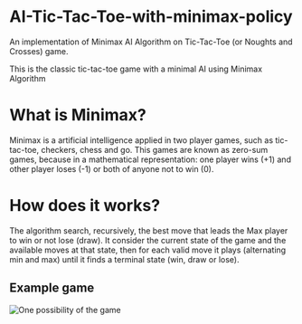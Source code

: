 # AI-Tic-Tac-Toe-with-minimax-policy
An implementation of Minimax AI Algorithm on Tic-Tac-Toe (or Noughts and Crosses) game.

This is the classic tic-tac-toe game with a minimal AI using Minimax Algorithm

# What is Minimax?
Minimax is a artificial intelligence applied in two player games, such as tic-tac-toe, checkers, chess and go. This games are known as zero-sum games, because in a mathematical representation: one player wins (+1) and other player loses (-1) or both of anyone not to win (0).

# How does it works?
The algorithm search, recursively, the best move that leads the Max player to win or not lose (draw). It consider the current state of the game and the available moves at that state, then for each valid move it plays (alternating min and max) until it finds a terminal state (win, draw or lose).

## Example game

![One possibility of the game](Assets/minimax.png)


